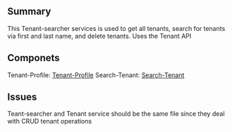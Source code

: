 ## Summary
This Tenant-searcher services is used to get all tenants, search for tenants via first and last name, and delete tenants. Uses the Tenant API

## Componets
 Tenant-Profile: [Tenant-Profile]
 Search-Tenant: [Search-Tenant]

## Issues
Teant-searcher and Tenant service should be the same file since they deal with CRUD tenant operations

[Tenant-Profile]: ../../Components/Tenant-profile.md
[Search-Tenant]: ../../Components/Search-tenant.md